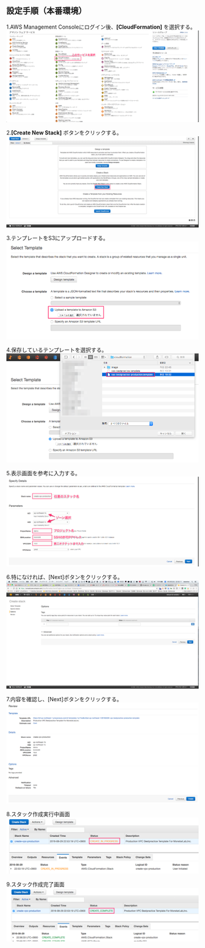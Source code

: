 ## 設定手順（本番環境）
1.AWS Management Consoleにログイン後、**[CloudFormation]** を選択する。
![imaage](image/2016_08_29_22_42.png)

2.**[Create New Stack]** ボタンをクリックする。
![image](image/2016_08_29_22_44.png)

3.テンプレートをS3にアップロードする。
![image](image/2016_08_29_22_45.png)

4.保存しているテンプレートを選択する。
![image](image/2016_08_29_22_46.png)

5.表示画面を参考に入力する。
![image](image/2016_08_29_22_47.png)

6.特になければ、[Next]ボタンをクリックする。
![image](image/2016_08_29_22_52.png)

7.内容を確認し、[Next]ボタンをクリックする。
![image](image/2016_08_29_22_53.png)

8.スタック作成実行中画面
![image](image/2016_08_29_22_54.png)

9.スタック作成完了画面
![image](image/2016_08_29_22_57.png)
